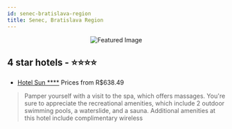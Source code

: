 ```yaml
---
id: senec-bratislava-region
title: Senec, Bratislava Region
---
```


<center><img src="https://i.travelapi.com/hotels/5000000/4310000/4306400/4306389/1a663ae3_z.jpg" alt="Featured Image" /></center>


##  4 star hotels - ⭐️⭐️⭐️⭐️

-    [Hotel Sun ****](https://us.hurb.com/br/hotels/senec/hotel-sun-JNP-JP102357?cmp=18055) Prices from R$638.49
   > Pamper yourself with a visit to the spa, which offers massages. You're sure to appreciate the recreational amenities, which include 2 outdoor swimming pools, a waterslide, and a sauna. Additional amenities at this hotel include complimentary wireless
